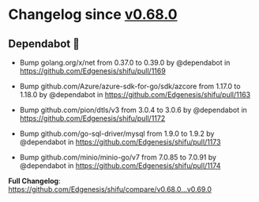 # Changelog since [v0.68.0](https://github.com/Edgenesis/shifu/releases/tag/v0.68.0)

## Dependabot 🤖

* Bump golang.org/x/net from 0.37.0 to 0.39.0 by @dependabot in https://github.com/Edgenesis/shifu/pull/1169

* Bump github.com/Azure/azure-sdk-for-go/sdk/azcore from 1.17.0 to 1.18.0 by @dependabot in https://github.com/Edgenesis/shifu/pull/1163

* Bump github.com/pion/dtls/v3 from 3.0.4 to 3.0.6 by @dependabot in https://github.com/Edgenesis/shifu/pull/1172

* Bump github.com/go-sql-driver/mysql from 1.9.0 to 1.9.2 by @dependabot in https://github.com/Edgenesis/shifu/pull/1173

* Bump github.com/minio/minio-go/v7 from 7.0.85 to 7.0.91 by @dependabot in https://github.com/Edgenesis/shifu/pull/1174

**Full Changelog**: https://github.com/Edgenesis/shifu/compare/v0.68.0...v0.69.0

